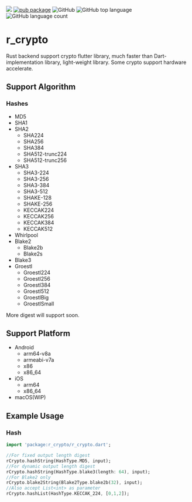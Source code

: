 ![](https://github.com/TinoGuo/r_crypto/workflows/CI%20check/badge.svg?branch=master)
[![pub package](https://img.shields.io/pub/v/r_crypto.svg)](https://pub.dartlang.org/packages/r_crypto)
![GitHub](https://img.shields.io/github/license/TinoGuo/r_crypto)
![GitHub top language](https://img.shields.io/github/languages/top/TinoGuo/r_crypto)
![GitHub language count](https://img.shields.io/github/languages/count/TinoGuo/r_crypto.svg)

# r_crypto

Rust backend support crypto flutter library, much faster than Dart-implementation library, light-weight library.
Some crypto support hardware accelerate.

## Support Algorithm

### Hashes

- MD5
- SHA1
- SHA2
    - SHA224
    - SHA256
    - SHA384
    - SHA512-trunc224
    - SHA512-trunc256
- SHA3
    - SHA3-224
    - SHA3-256
    - SHA3-384
    - SHA3-512
    - SHAKE-128
    - SHAKE-256
    - KECCAK224
    - KECCAK256
    - KECCAK384
    - KECCAK512
- Whirlpool
- Blake2
    - Blake2b
    - Blake2s
- Blake3
- Groestl
    - Groestl224
    - Groestl256
    - Groestl384
    - Groestl512
    - GroestlBig
    - GroestlSmall

More digest will support soon.

## Support Platform

- Android
    - arm64-v8a
    - armeabi-v7a
    - x86
    - x86_64
- iOS
    - arm64
    - x86_64
- macOS(WIP)

## Example Usage

### Hash

```dart
import 'package:r_crypto/r_crypto.dart';

//For fixed output length digest
rCrypto.hashString(HashType.MD5, input);
//For dynamic output length digest
rCrypto.hashString(HashType.blake3(length: 64), input);
//For Blake2 only
rCrypto.blake2String(Blake2Type.blake2b(32), input);
//Also accept List<int> as parameter
rCrypto.hashList(HashType.KECCAK_224, [0,1,2]);
```